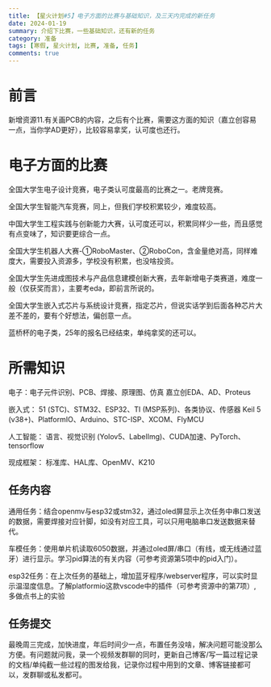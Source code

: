 ```yaml
---
title: 【星火计划#5】电子方面的比赛与基础知识，及三天内完成的新任务
date: 2024-01-19
summary: 介绍下比赛，一些基础知识，还有新的任务
category: 准备
tags: [寒假, 星火计划, 比赛, 准备, 任务]
comments: true
---
```


# 前言

新增资源11.有关画PCB的内容，之后有个比赛，需要这方面的知识（嘉立创容易一点，当你学AD更好），比较容易拿奖，认可度也还行。

# 电子方面的比赛

全国大学生电子设计竞赛，电子类认可度最高的比赛之一。老牌竞赛。

全国大学生智能汽车竞赛，同上，但我们学校积累较少，难度较高。

中国大学生工程实践与创新能力大赛，认可度还可以，积累同样少一些，而且感觉有点变味了，知识要更综合一点。

全国大学生机器人大赛-①RoboMaster、②RoboCon，含金量绝对高，同样难度大，需要投入资源多，学校没有积累，也没啥投资。

全国大学生先进成图技术与产品信息建模创新大赛，去年新增电子类赛道，难度一般（仅获奖而言），主要考eda，即前言所说的。

全国大学生嵌入式芯片与系统设计竞赛，指定芯片，但说实话学到后面各种芯片大差不差的，要有个好想法，偏创意一点。

蓝桥杯的电子类，25年的报名已经结束，单纯拿奖的还可以。

# 所需知识

电子：电子元件识别、PCB、焊接、原理图、仿真
嘉立创EDA、AD、Proteus

嵌入式：
51 (STC)、STM32、ESP32、TI (MSP系列)、各类协议、传感器
Keil 5 (v38+)、PlatformIO、Arduino、STC-ISP、XCOM、FlyMCU

人工智能：
语言、视觉识别 (Yolov5、LabelImg)、CUDA加速、PyTorch、tensorflow

现成框架：
标准库、HAL库、OpenMV、K210

## 任务内容

通用任务：结合openmv与esp32或stm32，通过oled屏显示上次任务中串口发送的数据，需要焊接对应针脚，如没有对应工具，可以只用电脑串口发送数据来替代。

车模任务：使用单片机读取6050数据，并通过oled屏/串口（有线，或无线通过蓝牙）进行显示。学习pid算法的有关内容（可参考资源第5项中的pid入门）。

esp32任务：在上次任务的基础上，增加蓝牙程序/webserver程序，可以实时显示温湿度信息。了解platformio这款vscode中的插件（可参考资源中的第7项）,多做点书上的实验

## 任务提交

最晚周三完成，加快进度，年后时间少一点，布置任务没啥，解决问题可能没那么方便。有问题就问我，录一个视频发群聊的同时，更新自己博客/写一篇过程记录的文档/单纯截一些过程的图发给我，记录你过程中用到的文章、博客链接都可以，发群聊或私发都可。

